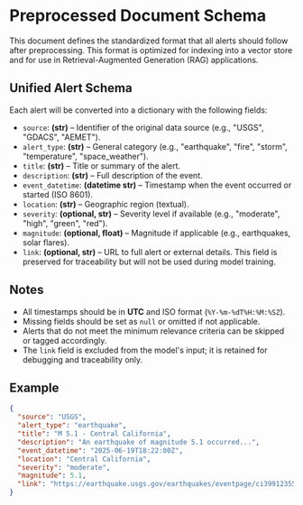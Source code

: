 # Preprocessed Document Schema

This document defines the standardized format that all alerts should follow after preprocessing. This format is optimized for indexing into a vector store and for use in Retrieval-Augmented Generation (RAG) applications.

## Unified Alert Schema

Each alert will be converted into a dictionary with the following fields:

- `source`: **(str)** – Identifier of the original data source (e.g., "USGS", "GDACS", "AEMET").
- `alert_type`: **(str)** – General category (e.g., "earthquake", "fire", "storm", "temperature", "space_weather").
- `title`: **(str)** – Title or summary of the alert.
- `description`: **(str)** – Full description of the event.
- `event_datetime`: **(datetime str)** – Timestamp when the event occurred or started (ISO 8601).
- `location`: **(str)** – Geographic region (textual).
- `severity`: **(optional, str)** – Severity level if available (e.g., "moderate", "high", "green", "red").
- `magnitude`: **(optional, float)** – Magnitude if applicable (e.g., earthquakes, solar flares).
- `link`: **(optional, str)** – URL to full alert or external details. This field is preserved for traceability but will not be used during model training.

## Notes

- All timestamps should be in **UTC** and ISO format (`%Y-%m-%dT%H:%M:%SZ`).
- Missing fields should be set as `null` or omitted if not applicable.
- Alerts that do not meet the minimum relevance criteria can be skipped or tagged accordingly.
- The `link` field is excluded from the model's input; it is retained for debugging and traceability only.

## Example

```json
{
  "source": "USGS",
  "alert_type": "earthquake",
  "title": "M 5.1 - Central California",
  "description": "An earthquake of magnitude 5.1 occurred...",
  "event_datetime": "2025-06-19T18:22:00Z",
  "location": "Central California",
  "severity": "moderate",
  "magnitude": 5.1,
  "link": "https://earthquake.usgs.gov/earthquakes/eventpage/ci39912355"
}
```
